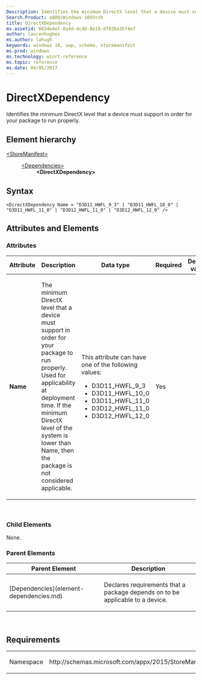 ```yaml
---
Description: Identifies the minimum DirectX level that a device must support in order for your package to run properly.
Search.Product: eADQiWindows 10XVcnh
title: DirectXDependency
ms.assetid: 6034e4ef-8a4d-4cdd-8e18-df026a35f4e7
author: laurenhughes
ms.author: lahugh
keywords: windows 10, uwp, schema, storemanifest
ms.prod: windows
ms.technology: winrt-reference
ms.topic: reference
ms.date: 04/05/2017
---
```


# DirectXDependency


Identifies the minimum DirectX level that a device must support in order for your package to run properly.

## Element hierarchy

<dl>
<dt><a href="element-storemanifest.md">&lt;StoreManifest&gt;</a></dt>
<dd>
<dl>
<dt><a href="element-dependencies.md">&lt;Dependencies&gt;</a></dt>
<dd><b>&lt;DirectXDependency&gt;</b></dd>
</dl>
</dd>
</dl>

## Syntax

``` syntax
<DirectXDependency Name = "D3D11_HWFL_9_3" | "D3D11_HWFL_10_0" | "D3D11_HWFL_11_0" | "D3D12_HWFL_11_0" | "D3D12_HWFL_12_0" />
```

## Attributes and Elements


### Attributes

<table>
<colgroup>
<col width="20%" />
<col width="20%" />
<col width="20%" />
<col width="20%" />
<col width="20%" />
</colgroup>
<thead>
<tr class="header">
<th>Attribute</th>
<th>Description</th>
<th>Data type</th>
<th>Required</th>
<th>Default value</th>
</tr>
</thead>
<tbody>
<tr class="odd">
<td><strong>Name</strong></td>
<td><p>The minimum DirectX level that a device must support in order for your package to run properly. Used for applicability at deployment time. If the minimum DirectX level of the system is lower than Name, then the package is not considered applicable.</p></td>
<td><p>This attribute can have one of the following values:</p>
<ul>
<li>D3D11_HWFL_9_3</li>
<li>D3D11_HWFL_10_0</li>
<li>D3D11_HWFL_11_0</li>
<li>D3D12_HWFL_11_0</li>
<li>D3D12_HWFL_12_0</li>
</ul></td>
<td>Yes</td>
<td></td>
</tr>
</tbody>
</table>

 

### Child Elements

None.

### Parent Elements

<table>
<colgroup>
<col width="50%" />
<col width="50%" />
</colgroup>
<thead>
<tr class="header">
<th>Parent Element</th>
<th>Description</th>
</tr>
</thead>
<tbody>
<tr class="odd">
<td>[Dependencies](element-dependencies.md)</td>
<td><p>Declares requirements that a package depends on to be applicable to a device.</p></td>
</tr>
</tbody>
</table>

 

## Requirements

<table>
<colgroup>
<col width="50%" />
<col width="50%" />
</colgroup>
<tbody>
<tr class="odd">
<td><p>Namespace</p></td>
<td><p>http://schemas.microsoft.com/appx/2015/StoreManifest</p></td>
</tr>
</tbody>
</table>

 

 



